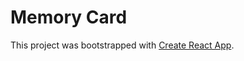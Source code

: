 # Memory Card

This project was bootstrapped with [Create React App](https://github.com/facebook/create-react-app).